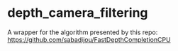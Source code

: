# depth_camera_filtering

A wrapper for the algorithm presented by this repo: https://github.com/sabadijou/FastDepthCompletionCPU
